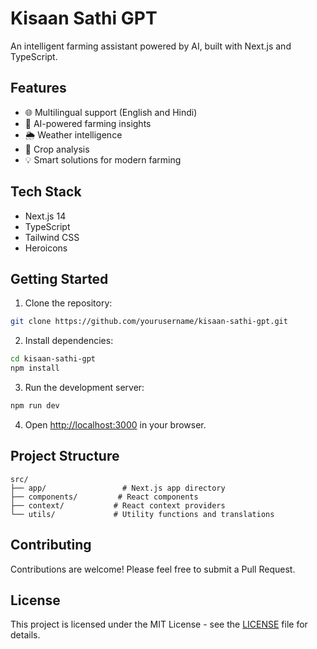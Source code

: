 # Kisaan Sathi GPT

An intelligent farming assistant powered by AI, built with Next.js and TypeScript.

## Features

- 🌐 Multilingual support (English and Hindi)
- 🤖 AI-powered farming insights
- 🌦️ Weather intelligence
- 🌱 Crop analysis
- 💡 Smart solutions for modern farming

## Tech Stack

- Next.js 14
- TypeScript
- Tailwind CSS
- Heroicons

## Getting Started

1. Clone the repository:
```bash
git clone https://github.com/yourusername/kisaan-sathi-gpt.git
```

2. Install dependencies:
```bash
cd kisaan-sathi-gpt
npm install
```

3. Run the development server:
```bash
npm run dev
```

4. Open [http://localhost:3000](http://localhost:3000) in your browser.

## Project Structure

```
src/
├── app/                 # Next.js app directory
├── components/         # React components
├── context/           # React context providers
└── utils/             # Utility functions and translations
```

## Contributing

Contributions are welcome! Please feel free to submit a Pull Request.

## License

This project is licensed under the MIT License - see the [LICENSE](LICENSE) file for details.
